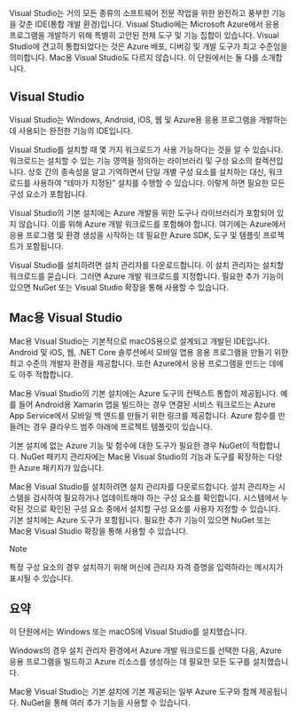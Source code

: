 Visual Studio는 거의 모든 종류의 소프트웨어 전문 작업을 위한 완전하고 풍부한 기능을 갖춘 IDE(통합 개발 환경)입니다. Visual Studio에는 Microsoft Azure에서 응용 프로그램을 개발하기 위해 특별히 고안된 전체 도구 및 기능 집합이 있습니다. Visual Studio에 견고히 통합되었다는 것은 Azure 배포, 디버깅 및 개발 도구가 최고 수준임을 의미합니다. Mac용 Visual Studio도 다르지 않습니다. 이 단원에서는 둘 다를 소개합니다.

## <a name="visual-studio"></a>Visual Studio

Visual Studio는 Windows, Android, iOS, 웹 및 Azure용 응용 프로그램을 개발하는 데 사용되는 완전한 기능의 IDE입니다.

Visual Studio를 설치할 때 몇 가지 워크로드가 사용 가능하다는 것을 알 수 있습니다. 워크로드는 설치할 수 있는 기능 영역을 정의하는 라이브러리 및 구성 요소의 컬렉션입니다. 상호 간의 종속성을 알고 기억하면서 단일 개별 구성 요소를 설치하는 대신, 워크로드를 사용하여 “테마가 지정된” 설치를 수행할 수 있습니다. 이렇게 하면 필요한 모든 구성 요소가 포함됩니다.

Visual Studio의 기본 설치에는 Azure 개발을 위한 도구나 라이브러리가 포함되어 있지 않습니다. 이를 위해 Azure 개발 워크로드를 포함해야 합니다. 여기에는 Azure에서 응용 프로그램 및 환경 생성을 시작하는 데 필요한 Azure SDK, 도구 및 템플릿 프로젝트가 포함됩니다.

Visual Studio를 설치하려면 설치 관리자를 다운로드합니다. 이 설치 관리자는 설치할 워크로드를 묻습니다. 그러면 Azure 개발 워크로드를 지정합니다. 필요한 추가 기능이 있으면 NuGet 또는 Visual Studio 확장을 통해 사용할 수 있습니다.

## <a name="visual-studio-for-mac"></a>Mac용 Visual Studio

Mac용 Visual Studio는 기본적으로 macOS용으로 설계되고 개발된 IDE입니다. Android 및 iOS, 웹, .NET Core 솔루션에서 모바일 앱용 응용 프로그램을 만들기 위한 최고 수준의 개발자 환경을 제공합니다. 또한 Azure에서 응용 프로그램을 만드는 데에도 아주 적합합니다.

Mac용 Visual Studio의 기본 설치에는 Azure 도구의 컨텍스트 통합이 제공됩니다. 예를 들어 Android용 Xamarin 앱을 빌드하는 경우 연결된 서비스 워크로드는 Azure App Service에서 모바일 백 엔드를 만들기 위한 링크를 제공합니다. Azure 함수를 만들려는 경우 클라우드 범주 아래에 프로젝트 템플릿이 있습니다.

기본 설치에 없는 Azure 기능 및 함수에 대한 도구가 필요한 경우 NuGet이 적합합니다. NuGet 패키지 관리자에는 Mac용 Visual Studio의 기능과 도구를 확장하는 다양한 Azure 패키지가 있습니다.

Mac용 Visual Studio를 설치하려면 설치 관리자를 다운로드합니다. 설치 관리자는 시스템을 검사하여 필요하거나 업데이트해야 하는 구성 요소를 확인합니다. 시스템에서 누락된 것으로 확인된 구성 요소 중에서 설치할 구성 요소를 사용자 지정할 수 있습니다. 기본 설치에는 Azure 도구가 포함됩니다. 필요한 추가 기능이 있으면 NuGet 또는 Mac용 Visual Studio 확장을 통해 사용할 수 있습니다.

> [!NOTE]
> 특정 구성 요소의 경우 설치하기 위해 머신에 관리자 자격 증명을 입력하라는 메시지가 표시될 수 있습니다.

## <a name="summary"></a>요약

이 단원에서는 Windows 또는 macOS에 Visual Studio를 설치했습니다.

Windows의 경우 설치 관리자 환경에서 Azure 개발 워크로드를 선택한 다음, Azure 응용 프로그램을 빌드하고 Azure 리소스를 생성하는 데 필요한 모든 도구를 설치했습니다.

Mac용 Visual Studio는 기본 설치에 기본 제공되는 일부 Azure 도구와 함께 제공됩니다. NuGet을 통해 여러 추가 기능을 사용할 수 있습니다.
